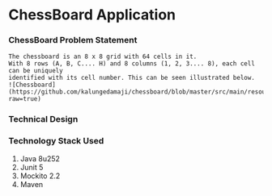 # ChessBoard Application

### ChessBoard Problem Statement
```
The chessboard is an 8 x 8 grid with 64 cells in it.
With 8 rows (A, B, C.... H) and 8 columns (1, 2, 3.... 8), each cell can be uniquely
identified with its cell number. This can be seen illustrated below.
![Chessboard](https://github.com/kalungedamaji/chessboard/blob/master/src/main/resources/Chessboard.png?raw=true)
```
### Technical Design

### Technology Stack Used
1. Java 8u252
2. Junit 5
3. Mockito 2.2
4. Maven 


